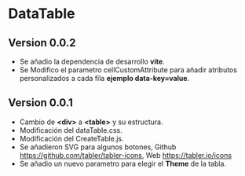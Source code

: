 # DataTable

## Version 0.0.2
+ Se añadio la dependencia de desarrollo __vite__.
+ Se Modifico el parametro cellCustomAttribute para añadir atributos personalizados a cada fila __ejemplo data-key=value__.


## Version 0.0.1
+ Cambio de __\<div>__ a __\<table>__ y su estructura.
+ Modificación del dataTable.css.
+ Modificación del CreateTable.js.
+ Se añadieron SVG para algunos botones, Github https://github.com/tabler/tabler-icons, Web https://tabler.io/icons
+ Se añadio un nuevo parametro para elegir el __Theme__ de la tabla.